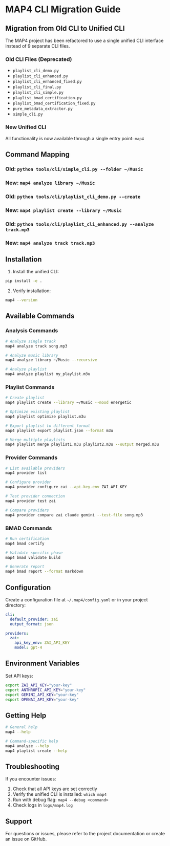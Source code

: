 # MAP4 CLI Migration Guide

## Migration from Old CLI to Unified CLI

The MAP4 project has been refactored to use a single unified CLI interface instead of 9 separate CLI files.

### Old CLI Files (Deprecated)
- `playlist_cli_demo.py`
- `playlist_cli_enhanced.py`
- `playlist_cli_enhanced_fixed.py`
- `playlist_cli_final.py`
- `playlist_cli_simple.py`
- `playlist_bmad_certification.py`
- `playlist_bmad_certification_fixed.py`
- `pure_metadata_extractor.py`
- `simple_cli.py`

### New Unified CLI
All functionality is now available through a single entry point: `map4`

## Command Mapping

### Old: `python tools/cli/simple_cli.py --folder ~/Music`
### New: `map4 analyze library ~/Music`

### Old: `python tools/cli/playlist_cli_demo.py --create`
### New: `map4 playlist create --library ~/Music`

### Old: `python tools/cli/playlist_cli_enhanced.py --analyze track.mp3`
### New: `map4 analyze track track.mp3`

## Installation

1. Install the unified CLI:
```bash
pip install -e .
```

2. Verify installation:
```bash
map4 --version
```

## Available Commands

### Analysis Commands
```bash
# Analyze single track
map4 analyze track song.mp3

# Analyze music library
map4 analyze library ~/Music --recursive

# Analyze playlist
map4 analyze playlist my_playlist.m3u
```

### Playlist Commands
```bash
# Create playlist
map4 playlist create --library ~/Music --mood energetic

# Optimize existing playlist
map4 playlist optimize playlist.m3u

# Export playlist to different format
map4 playlist export playlist.json --format m3u

# Merge multiple playlists
map4 playlist merge playlist1.m3u playlist2.m3u --output merged.m3u
```

### Provider Commands
```bash
# List available providers
map4 provider list

# Configure provider
map4 provider configure zai --api-key-env ZAI_API_KEY

# Test provider connection
map4 provider test zai

# Compare providers
map4 provider compare zai claude gemini --test-file song.mp3
```

### BMAD Commands
```bash
# Run certification
map4 bmad certify

# Validate specific phase
map4 bmad validate build

# Generate report
map4 bmad report --format markdown
```

## Configuration

Create a configuration file at `~/.map4/config.yaml` or in your project directory:

```yaml
cli:
  default_provider: zai
  output_format: json

providers:
  zai:
    api_key_env: ZAI_API_KEY
    model: gpt-4
```

## Environment Variables

Set API keys:
```bash
export ZAI_API_KEY="your-key"
export ANTHROPIC_API_KEY="your-key"
export GEMINI_API_KEY="your-key"
export OPENAI_API_KEY="your-key"
```

## Getting Help

```bash
# General help
map4 --help

# Command-specific help
map4 analyze --help
map4 playlist create --help
```

## Troubleshooting

If you encounter issues:
1. Check that all API keys are set correctly
2. Verify the unified CLI is installed: `which map4`
3. Run with debug flag: `map4 --debug <command>`
4. Check logs in `logs/map4.log`

## Support

For questions or issues, please refer to the project documentation or create an issue on GitHub.
